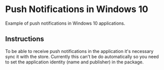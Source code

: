 # Push Notifications in Windows 10

Example of push notifications in Windows 10 applications.

Instructions
--------------

To be able to receive push notifications in the application it's necessary sync it with the store. Currently this can't be do automatically so you need to set the application identity (name and publisher) in the package.